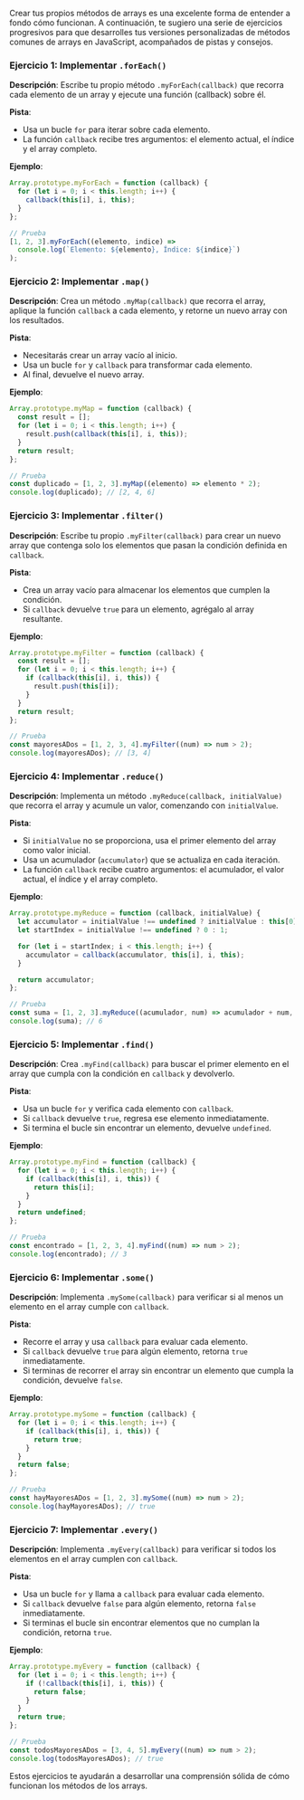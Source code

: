 Crear tus propios métodos de arrays es una excelente forma de entender a fondo cómo funcionan. A continuación, te sugiero una serie de ejercicios progresivos para que desarrolles tus versiones personalizadas de métodos comunes de arrays en JavaScript, acompañados de pistas y consejos.

### Ejercicio 1: Implementar `.forEach()`

**Descripción**: Escribe tu propio método `.myForEach(callback)` que recorra cada elemento de un array y ejecute una función (callback) sobre él.

**Pista**:

- Usa un bucle `for` para iterar sobre cada elemento.
- La función `callback` recibe tres argumentos: el elemento actual, el índice y el array completo.

**Ejemplo**:

```javascript
Array.prototype.myForEach = function (callback) {
  for (let i = 0; i < this.length; i++) {
    callback(this[i], i, this);
  }
};

// Prueba
[1, 2, 3].myForEach((elemento, indice) =>
  console.log(`Elemento: ${elemento}, Índice: ${indice}`)
);
```

### Ejercicio 2: Implementar `.map()`

**Descripción**: Crea un método `.myMap(callback)` que recorra el array, aplique la función `callback` a cada elemento, y retorne un nuevo array con los resultados.

**Pista**:

- Necesitarás crear un array vacío al inicio.
- Usa un bucle `for` y `callback` para transformar cada elemento.
- Al final, devuelve el nuevo array.

**Ejemplo**:

```javascript
Array.prototype.myMap = function (callback) {
  const result = [];
  for (let i = 0; i < this.length; i++) {
    result.push(callback(this[i], i, this));
  }
  return result;
};

// Prueba
const duplicado = [1, 2, 3].myMap((elemento) => elemento * 2);
console.log(duplicado); // [2, 4, 6]
```

### Ejercicio 3: Implementar `.filter()`

**Descripción**: Escribe tu propio `.myFilter(callback)` para crear un nuevo array que contenga solo los elementos que pasan la condición definida en `callback`.

**Pista**:

- Crea un array vacío para almacenar los elementos que cumplen la condición.
- Si `callback` devuelve `true` para un elemento, agrégalo al array resultante.

**Ejemplo**:

```javascript
Array.prototype.myFilter = function (callback) {
  const result = [];
  for (let i = 0; i < this.length; i++) {
    if (callback(this[i], i, this)) {
      result.push(this[i]);
    }
  }
  return result;
};

// Prueba
const mayoresADos = [1, 2, 3, 4].myFilter((num) => num > 2);
console.log(mayoresADos); // [3, 4]
```

### Ejercicio 4: Implementar `.reduce()`

**Descripción**: Implementa un método `.myReduce(callback, initialValue)` que recorra el array y acumule un valor, comenzando con `initialValue`.

**Pista**:

- Si `initialValue` no se proporciona, usa el primer elemento del array como valor inicial.
- Usa un acumulador (`accumulator`) que se actualiza en cada iteración.
- La función `callback` recibe cuatro argumentos: el acumulador, el valor actual, el índice y el array completo.

**Ejemplo**:

```javascript
Array.prototype.myReduce = function (callback, initialValue) {
  let accumulator = initialValue !== undefined ? initialValue : this[0];
  let startIndex = initialValue !== undefined ? 0 : 1;

  for (let i = startIndex; i < this.length; i++) {
    accumulator = callback(accumulator, this[i], i, this);
  }

  return accumulator;
};

// Prueba
const suma = [1, 2, 3].myReduce((acumulador, num) => acumulador + num, 0);
console.log(suma); // 6
```

### Ejercicio 5: Implementar `.find()`

**Descripción**: Crea `.myFind(callback)` para buscar el primer elemento en el array que cumpla con la condición en `callback` y devolverlo.

**Pista**:

- Usa un bucle `for` y verifica cada elemento con `callback`.
- Si `callback` devuelve `true`, regresa ese elemento inmediatamente.
- Si termina el bucle sin encontrar un elemento, devuelve `undefined`.

**Ejemplo**:

```javascript
Array.prototype.myFind = function (callback) {
  for (let i = 0; i < this.length; i++) {
    if (callback(this[i], i, this)) {
      return this[i];
    }
  }
  return undefined;
};

// Prueba
const encontrado = [1, 2, 3, 4].myFind((num) => num > 2);
console.log(encontrado); // 3
```

### Ejercicio 6: Implementar `.some()`

**Descripción**: Implementa `.mySome(callback)` para verificar si al menos un elemento en el array cumple con `callback`.

**Pista**:

- Recorre el array y usa `callback` para evaluar cada elemento.
- Si `callback` devuelve `true` para algún elemento, retorna `true` inmediatamente.
- Si terminas de recorrer el array sin encontrar un elemento que cumpla la condición, devuelve `false`.

**Ejemplo**:

```javascript
Array.prototype.mySome = function (callback) {
  for (let i = 0; i < this.length; i++) {
    if (callback(this[i], i, this)) {
      return true;
    }
  }
  return false;
};

// Prueba
const hayMayoresADos = [1, 2, 3].mySome((num) => num > 2);
console.log(hayMayoresADos); // true
```

### Ejercicio 7: Implementar `.every()`

**Descripción**: Implementa `.myEvery(callback)` para verificar si todos los elementos en el array cumplen con `callback`.

**Pista**:

- Usa un bucle `for` y llama a `callback` para evaluar cada elemento.
- Si `callback` devuelve `false` para algún elemento, retorna `false` inmediatamente.
- Si terminas el bucle sin encontrar elementos que no cumplan la condición, retorna `true`.

**Ejemplo**:

```javascript
Array.prototype.myEvery = function (callback) {
  for (let i = 0; i < this.length; i++) {
    if (!callback(this[i], i, this)) {
      return false;
    }
  }
  return true;
};

// Prueba
const todosMayoresADos = [3, 4, 5].myEvery((num) => num > 2);
console.log(todosMayoresADos); // true
```

Estos ejercicios te ayudarán a desarrollar una comprensión sólida de cómo funcionan los métodos de los arrays.